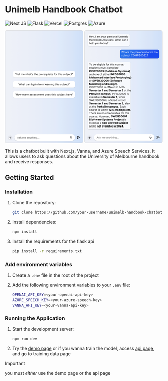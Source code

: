 # Unimelb Handbook Chatbot
![Next JS](https://img.shields.io/badge/Next-black?style=for-the-badge&logo=next.js&logoColor=white)
![Flask](https://img.shields.io/badge/flask-%23000.svg?style=for-the-badge&logo=flask&logoColor=white)
![Vercel](https://img.shields.io/badge/vercel-%23000000.svg?style=for-the-badge&logo=vercel&logoColor=white)
![Postgres](https://img.shields.io/badge/postgres-%23316192.svg?style=for-the-badge&logo=postgresql&logoColor=white)
![Azure](https://img.shields.io/badge/azure-%230072C6.svg?style=for-the-badge&logo=microsoftazure&logoColor=white)

<p align="center">
  <img src="image.png" alt="description" width="250"/>
  <img src="image-1.png" alt="description" width="250"/>
</p>

This is a chatbot built with Next.js, Vanna, and Azure Speech Services. It allows users to ask questions about the University of Melbourne handbook and receive responses.

## Getting Started

### Installation

1. Clone the repository:
   ```bash
   git clone https://github.com/your-username/unimelb-handbook-chatbot.git
   ```

2. Install dependencies:
    ```bash
    npm install
    ```

3. Install the requirements for the flask api
    ```bash
    pip install -r requirements.txt
    ```   

### Add environment variables

1. Create a `.env` file in the root of the project

2. Add the following environment variables to your `.env` file:
    ```bash
    OPENAI_API_KEY=<your-openai-api-key>
    AZURE_SPEECH_KEY=<your-azure-speech-key>
    VANNA_API_KEY=<your-vanna-api-key>
    ```

### Running the Application

1. Start the development server:

    ```bash
    npm run dev
    ```

2. Try the [demo page](http://localhost:3000/) or if you wanna train the model, access [api page](http://localhost:5328/), and go to training data page

  > [!IMPORTANT]
  > you must *either* use the demo page or the api page
